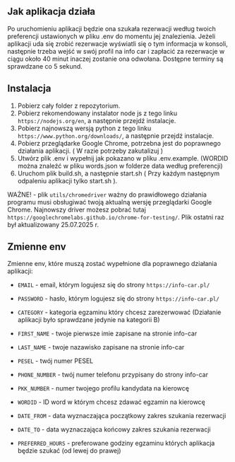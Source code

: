 ## Jak aplikacja działa

Po uruchomieniu aplikacji będzie ona szukała rezerwacji według twoich preferencji ustawionych w pliku .env do momentu jej znalezienia. Jeżeli aplikacji uda się zrobić rezerwacje wyświatli się o tym informacja w konsoli, następnie trzeba wejść w swój profil na info car i zapłacić za rezerwacje w ciągu około 40 minut inaczej zostanie ona odwołana. Dostępne terminy są sprawdzane co 5 sekund.

## Instalacja

1. Pobierz cały folder z repozytorium.
2. Pobierz rekomendowany instalator node js z tego linku `https://nodejs.org/en`, a następnie przejdź instalacje.
3. Pobierz najnowszą wersją python z tego linku `https://www.python.org/downloads/`, a następnie przejdź instalacje.
4. Pobierz przeglądarke Google Chrome, potrzebna jest do poprawnego działania aplikacji. ( W razie potrzeby zakutalizuj )
5. Utwórz plik .env i wypełnij jak pokazano w pliku .env.example. (WORDID można znaleźć w pliku words.json w folderze data według preferencji)
6. Uruchom plik build.sh, a następnie start.sh ( Przy każdym następnym odpaleniu aplikacji tylko start.sh ).

WAŻNE! - plik `utils/chromedriver` ważny do prawidłowego działania programu musi obsługiwać twoją aktualną wersję przeglądarki Google Chrome. Najnowszy driver możesz pobrać tutaj `https://googlechromelabs.github.io/chrome-for-testing/`. Plik ostatni raz był aktualizowany 25.07.2025 r.

## Zmienne env

Zmienne env, które muszą zostać wypełnione dla poprawnego działania aplikacji:

- `EMAIL` - email, którym logujesz się do strony `https://info-car.pl/`
  
- `PASSWORD` - hasło, którym logujesz się do strony `https://info-car.pl/`
  
- `CATEGORY` - kategoria egzaminu który chcesz zarezerwować (Działanie aplikacji było sprawdzane jedynie na kategorii B)
  
- `FIRST_NAME` - twoje pierwsze imie zapisane na stronie info-car
  
- `LAST_NAME` - twoje nazawisko zapisane na stronie info-car
  
- `PESEL` - twój numer PESEL
  
- `PHONE_NUMBER` - twój numer telefonu przypisany do strony info-car
  
- `PKK_NUMBER` - numer twojego profilu kandydata na kierowcę
  
- `WORDID` - ID word w którym chcesz zdawać egzamin na kierowcę
  
- `DATE_FROM` - data wyznaczająca początkowy zakres szukania rezerwacji

- `DATE_TO` - data wyznaczająca końcowy zakres szukania rezerwacji
  
- `PREFERRED_HOURS` - preferowane godziny egzaminu których aplikacja będzie szukać (od lewej do prawej)
